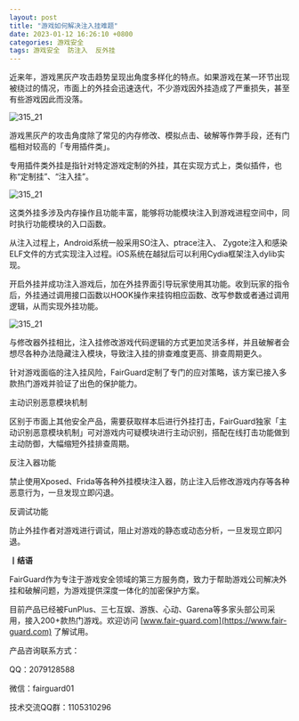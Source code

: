 ```yaml
---
layout: post
title: "游戏如何解决注入挂难题"
date: 2023-01-12 16:26:10 +0800
categories: 游戏安全
tags: 游戏安全  防注入  反外挂
---
```


近来年，游戏黑灰产攻击趋势呈现出角度多样化的特点。如果游戏在某一环节出现被绕过的情况，市面上的外挂会迅速迭代，不少游戏因外挂造成了严重损失，甚至有些游戏因此而没落。<!-- more -->  

![315_21](/assets/res/游戏外挂案例.png)  

游戏黑灰产的攻击角度除了常见的内存修改、模拟点击、破解等作弊手段，还有门槛相对较高的「专用插件类」。  

专用插件类外挂是指针对特定游戏定制的外挂，其在实现方式上，类似插件，也称“定制挂”、“注入挂”。  

![315_21](/assets/res/游戏外挂分类.png)  

这类外挂多涉及内存操作且功能丰富，能够将功能模块注入到游戏进程空间中，同时执行功能模块的入口函数。  

从注入过程上，Android系统一般采用SO注入、ptrace注入、 Zygote注入和感染ELF文件的方式实现注入过程。iOS系统在越狱后可以利用Cydia框架注入dylib实现。  

开启外挂并成功注入游戏后，加在外挂界面引导玩家使用其功能。收到玩家的指令后，外挂通过调用接口函数以HOOK操作来挂钩相应函数、改写参数或者通过调用逻辑，从而实现外挂功能。  

![315_21](/assets/res/Android平台导入表Hook流程图.png)  

与修改器外挂相比，注入挂修改游戏代码逻辑的方式更加灵活多样，并且破解者会想尽各种办法隐藏注入模块，导致注入挂的排查难度更高、排查周期更久。  

针对游戏面临的注入挂风险，FairGuard定制了专门的应对策略，该方案已接入多款热门游戏并验证了出色的保护能力。  

主动识别恶意模块机制  

区别于市面上其他安全产品，需要获取样本后进行外挂打击，FairGuard独家「主动识别恶意模块机制」可对游戏内可疑模块进行主动识别，搭配在线打击功能做到主动防御，大幅缩短外挂排查周期。  

反注入器功能  

禁止使用Xposed、Frida等各种外挂模块注入器，防止注入后修改游戏内存等各种恶意行为，一旦发现立即闪退。  

反调试功能  

防止外挂作者对游戏进行调试，阻止对游戏的静态或动态分析，一旦发现立即闪退。  

**丨结语**  

FairGuard作为专注于游戏安全领域的第三方服务商，致力于帮助游戏公司解决外挂和破解问题，为游戏提供深度一体化的加密保护方案。  

目前产品已经被FunPlus、三七互娱、游族、心动、Garena等多家头部公司采用，接入200+款热门游戏。欢迎访问 [www.fair-guard.com](https://www.fair-guard.com) 了解试用。    

产品咨询联系方式：  

QQ：2079128588  

微信：fairguard01  

技术交流QQ群：1105310296  